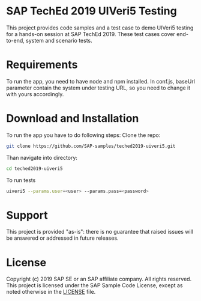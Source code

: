 # SAP TechEd 2019 UIVeri5 Testing 
This project provides code samples and a test case to demo UIVeri5 testing for a hands-on session at SAP TechEd 2019. These test cases cover end-to-end, system and scenario tests.

# Requirements
To run the app, you need to have node and npm installed. In conf.js, baseUrl parameter contain the system under testing URL, so you need to change it with yours accordingly.

# Download and Installation
To run the app you have to do following steps:
Clone the repo:
```bash
git clone https://github.com/SAP-samples/teched2019-uiveri5.git
```
Than navigate into directory:

```bash
cd teched2019-uiveri5
```
To run tests
```bash
uiveri5 --params.user=<user> --params.pass=<password>
```
# Support
This project is provided "as-is": there is no guarantee that raised issues will be answered or addressed in future releases.

# License
Copyright (c) 2019 SAP SE or an SAP affiliate company. All rights reserved. This project is licensed under the SAP Sample Code License, except as noted otherwise in the [LICENSE](LICENSE) file.
